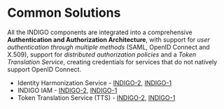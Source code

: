 # Common Solutions

All the INDIGO components are integrated into a comprehensive **Authentication and Authorization Architecture**, with support for *user authentication through multiple methods* (SAML, OpenID Connect and X.509), support for *distributed authorization policies* and a *Token Translation Service*, creating credentials for services that do not natively support OpenID Connect.

* Identity Harmonization Service - [INDIGO-2](indigo2/idh2.md), [INDIGO-1](indigo1/idh1.md)
* INDIGO IAM - [INDIGO-2](indigo2/iam2.md), [INDIGO-1](indigo1/iam1.md)
* Token Translation Service (TTS) - [INDIGO-2](indigo2/watts1.md), [INDIGO-1](indigo1/tts1.md)
